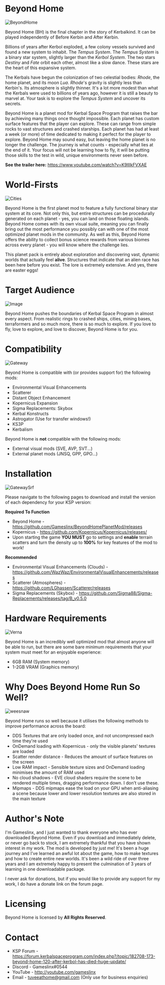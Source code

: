 # Beyond Home
![BeyondHome](https://i.imgur.com/IBkqSSZ.png)

Beyond Home (BH) is the final chapter in the story of Kerbalkind. It can be played independently of Before Kerbin and After Kerbin.

Billions of years after Kerbol exploded, a few colony vessels survived and found a new system to inhabit. The *Tempus System*. The *Tempus System* is a binary star system, slightly larger than the *Kerbol System*. The two stars *Destiny* and *Fate* orbit each other, almost like a slow dance. These stars are the heart of this expansive system.

The Kerbals have begun the colonization of two celestial bodies: *Rhode*, the home planet, and its moon *Lua*. *Rhode*'s gravity is slightly less than Kerbin's. Its atmosphere is slightly thinner. It's a lot more modest than what the Kerbals were used to billions of years ago, however it is still a beauty to marvel at. Your task is to explore the *Tempus System* and uncover its secrets.

Beyond Home is a planet mod for Kerbal Space Program that raises the bar by achieving many things once thought impossible. Each planet has custom surface features that the player can explore. These can range from simple rocks to vast structures and crashed starships. Each planet has had at least a week (or more) of time dedicated to making it perfect for the player to explore. Beyond Home may sound easy, but leaving the home planet is no longer the challenge. The journey is what counts - especially what lies at the end of it. Your focus will not be learning how to fly, it will be putting those skills to the test in wild, unique environments never seen before.

**See the trailer here:** https://www.youtube.com/watch?v=K9llIkFVXAE

# World-Firsts
![Cities](https://i.imgur.com/xGbmMPg.jpg)

Beyond Home is the first planet mod to feature a fully functional binary star system at its core. Not only this, but entire structures can be procedurally generated on each planet - yes, you can land on those floating islands. Beyond Home comes with its own visual suite, meaning you can finally bring out the most performance you possibly can with one of the most optimized planet mods in the community. As well as this, Beyond Home offers the ability to collect bonus science rewards from various biomes across every planet - you will know where the challenge lies.

This planet pack is entirely about exploration and discovering vast, dynamic worlds that actually feel **alive**. Structures that indicate that an alien race has been here before you exist. The lore is extremely extensive. And yes, there are easter eggs!

# Target Audience
![Image](https://cdn.discordapp.com/attachments/366325097507586049/670290955332747274/gateway_wallpaper_2.jpg)

Beyond Home pushes the boundaries of Kerbal Space Program in almost every aspect. From realistic rings to crashed ships, cities, mining bases, terraformers and so much more, there is so much to explore. If you love to fly, love to explore, and love to discover, Beyond Home is for you.

# Compatibility
![Gateway](https://i.imgur.com/rrEMWtU.png)

Beyond Home is compatible with (or provides support for) the following mods:
* Environmental Visual Enhancements
* Scatterer
* Distant Object Enhancement
* Kopernicus Expansion
* Sigma Replacements: Skybox
* Kerbal Konstructs
* Astrogator (Use for transfer windows!)
* KS3P
* Kerbalism

Beyond Home is **not** compatible with the following mods:
* External visual mods (SVE, AVP, SVT...)
* External planet mods (JNSQ, GPP, GPO...)

# Installation
![GatewaySrf](https://i.imgur.com/ptqQo9u.png)

Please navigate to the following pages to download and install the version of each dependency for your KSP version:

**Required To Function**
* Beyond Home - https://github.com/Gameslinx/BeyondHomePlanetMod/releases
* Kopernicus - https://github.com/Kopernicus/Kopernicus/releases/
* Upon starting the game **YOU MUST** go to settings and **enable** terrain scatters and turn the density up to **100%** for key features of the mod to work!

**Recommended**
* Environmental Visual Enhancements (Clouds) - https://github.com/WazWaz/EnvironmentalVisualEnhancements/releases
* Scatterer (Atmospheres) - https://github.com/LGhassen/Scatterer/releases
* Sigma Replacements (Skybox) - https://github.com/Sigma88/Sigma-Replacements/releases/tag/B_v0.5.0

# Hardware Requirements
![Verna](https://i.imgur.com/zbloWO8.jpg)

Beyond Home is an incredibly well optimized mod that almost anyone will be able to run, but there are some bare minimum requirements that your system must meet for an enjoyable experience:
* 6GB RAM (System memory)
* 1-2GB VRAM (Graphics memory)

# Why Does Beyond Home Run So Well?
![weesnaw](https://i.imgur.com/Qy6ZEYi.jpg)

Beyond Home runs so well because it utilises the following methods to improve performance across the board:
* DDS Textures that are only loaded once, and not uncompressed each time they're used
* OnDemand loading with Kopernicus - only the visible planets' textures are loaded
* Scatter render distance - Reduces the amount of surface features on the screen
* Low RAM impact - Sensible texture sizes and OnDemand loading minimises the amount of RAM used
* No cloud shadows - EVE cloud shaders require the scene to be rendered multiple times, dragging performance down. I don't use these.
* Mipmaps - DDS mipmaps ease the load on your GPU when anti-aliasing a scene because lower and lower resolution textures are also stored in the main texture

# Author's Note

I'm Gameslinx, and I just wanted to thank everyone who has ever downloaded Beyond Home. Even if you download and immediately delete, or never go back to stock, I am extremely thankful that you have shown interest in my work. The mod is developed by just me! It's been a huge journey and I've learned an awful lot about the game, how to make textures and how to create entire new worlds. It's been a wild ride of over three years and I am extremely happy to present the culmination of 3 years of learning in one downloadable package.

I never ask for donations, but if you would like to provide any support for my work, I do have a donate link on the forum page.

# Licensing

Beyond Home is licensed by **All Rights Reserved**.

# Contact

* KSP Forum - https://forum.kerbalspaceprogram.com/index.php?/topic/182708-173-beyond-home-120-after-kerbol-has-died-huge-update/
* Discord - Gameslinx#0544
* YouTube - http://youtube.com/gameslinx
* Email - tuveeathome@gmail.com (Only use for business enquiries)
